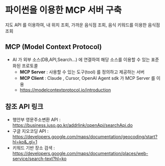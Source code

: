 # 파이썬을 이용한 MCP 서버 구축
지도 API 를 이용하여, 내 위치 조회, 가까운 음식점 조회, 음식 키워드를 이용한 음식점 조회

## MCP (Model Context Protocol)
 - AI 가 외부 소스(DB,API,Search...) 에 연결하여 해당 소스를 이용할 수 있는 표준화된 프로토콜
   - **MCP Server** : 사용할 수 있는 도구(tool) 를 정의하고 제공하는 서버
   - **MCP Client** : Claude , Cursor, OpenAI Agent sdk 가 MCP Server 를 이용
   - https://modelcontextprotocol.io/introduction

## 참조 API 링크
 - 행안부 영문주소변환 API :  https://business.juso.go.kr/addrlink/openApi/searchApi.do
 - 구글 지오코딩 API : https://developers.google.com/maps/documentation/geocoding/start?hl=ko&_gl=1
 - 키워드 기반 장소 검색 : https://developers.google.com/maps/documentation/places/web-service/search-text?hl=ko



